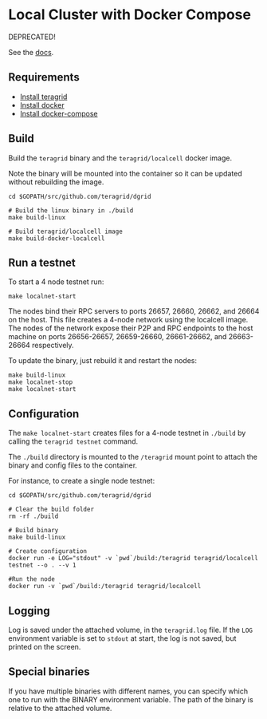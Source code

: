 # Local Cluster with Docker Compose

DEPRECATED!

See the [docs](https://teragrid.network/docs/networks/docker-compose.html).

## Requirements

- [Install teragrid](/docs/install.md)
- [Install docker](https://docs.docker.com/engine/installation/)
- [Install docker-compose](https://docs.docker.com/compose/install/)

## Build

Build the `teragrid` binary and the `teragrid/localcell` docker image.

Note the binary will be mounted into the container so it can be updated without
rebuilding the image.

```
cd $GOPATH/src/github.com/teragrid/dgrid

# Build the linux binary in ./build
make build-linux

# Build teragrid/localcell image
make build-docker-localcell
```


## Run a testnet

To start a 4 node testnet run:

```
make localnet-start
```

The nodes bind their RPC servers to ports 26657, 26660, 26662, and 26664 on the host.
This file creates a 4-node network using the localcell image.
The nodes of the network expose their P2P and RPC endpoints to the host machine on ports 26656-26657, 26659-26660, 26661-26662, and 26663-26664 respectively.

To update the binary, just rebuild it and restart the nodes:

```
make build-linux
make localnet-stop
make localnet-start
```

## Configuration

The `make localnet-start` creates files for a 4-node testnet in `./build` by calling the `teragrid testnet` command.

The `./build` directory is mounted to the `/teragrid` mount point to attach the binary and config files to the container.

For instance, to create a single node testnet:

```
cd $GOPATH/src/github.com/teragrid/dgrid

# Clear the build folder
rm -rf ./build

# Build binary
make build-linux

# Create configuration
docker run -e LOG="stdout" -v `pwd`/build:/teragrid teragrid/localcell testnet --o . --v 1

#Run the node
docker run -v `pwd`/build:/teragrid teragrid/localcell

```

## Logging

Log is saved under the attached volume, in the `teragrid.log` file. If the `LOG` environment variable is set to `stdout` at start, the log is not saved, but printed on the screen.

## Special binaries

If you have multiple binaries with different names, you can specify which one to run with the BINARY environment variable. The path of the binary is relative to the attached volume.
